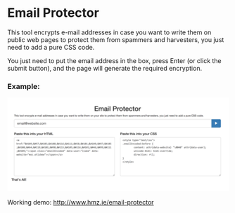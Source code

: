 # Email Protector
This tool encrypts e-mail addresses in case you want to write them on public web pages to protect them from spammers and harvesters, you just need to add a pure CSS code.

You just need to put the email address in the box, press Enter (or click the submit button), and the page will generate the required encryption.

### Example:
![Example](example.png "Example")

Working demo: http://www.hmz.ie/email-protector